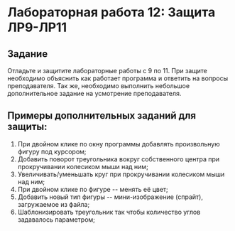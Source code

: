 # Лабораторная работа 12: Защита ЛР9-ЛР11

## Задание

Отладьте и защитите лабораторные работы с 9 по 11.
При защите необходимо объяснить как работает программа и ответить на вопросы преподавателя.
Так же, необходимо выполнить небольшое дополнительное задание на усмотрение преподавателя.

## Примеры дополнительных заданий для защиты:
1) При двойном клике по окну программы добавлять произвольную фигуру под курсором;
2) Добавить поворот треугольника вокруг собственного центра при прокручивании колесиком мыши над ним;
3) Увеличивать/уменьшать круг при прокручивании колесиком мыши над ним;
4) При двойном клике по фигуре -- менять её цвет;
5) Добавить новый тип фигуры -- мини-изображение (спрайт), загружаемое из файла;
6) Шаблонизировать треугольник так чтобы количество углов задавалось параметром;
